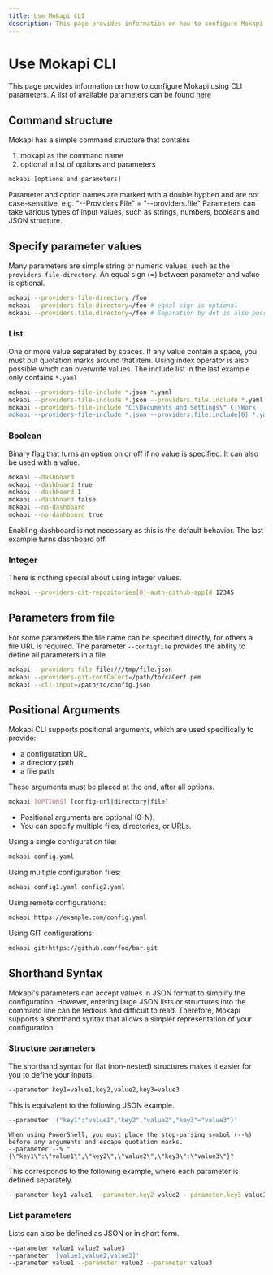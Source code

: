 ```yaml
---
title: Use Mokapi CLI
description: This page provides information on how to configure Mokapi using CLI parameters.
---
```

# Use Mokapi CLI

This page provides information on how to configure Mokapi using CLI parameters. A list of available parameters can be found [here](/docs/configuration/reference.md)

## Command structure

Mokapi has a simple command structure that contains

1. mokapi as the command name
2. optional a list of options and parameters

```bash
mokapi [options and parameters]
```

Parameter and option names are marked with a double hyphen and are not case-sensitive, e.g. "--Providers.File" = "--providers.file"
Parameters can take various types of input values, such as strings, numbers, booleans and JSON structure.

## Specify parameter values

Many parameters are simple string or numeric values, such as the `providers-file-directory`. An equal sign (=) between 
parameter and value is optional.

```bash
mokapi --providers-file-directory /foo
mokapi --providers-file-directory=/foo # equal sign is optional
mokapi --providers.file.directory=/foo # Separation by dot is also possible as old style (previous v0.10)
```

### List

One or more value separated by spaces. If any value contain a space, you must put quotation marks around that item.
Using index operator is also possible which can overwrite values. The include list in the last example only contains `*.yaml`

```bash
mokapi --providers-file-include *.json *.yaml
mokapi --providers-file-include *.json --providers.file.include *.yaml
mokapi --providers-file-include "C:\Documents and Settings\" C:\Work
mokapi --providers-file-include *.json --providers.file.include[0] *.yaml
```

### Boolean

Binary flag that turns an option on or off if no value is specified. It can also be used with a value.

```bash
mokapi --dashboard
mokapi --dashboard true
mokapi --dashboard 1
mokapi --dashboard false
mokapi --no-dashboard
mokapi --no-dashboard true
```

Enabling dashboard is not necessary as this is the default behavior. The last example turns dashboard off.

### Integer

There is nothing special about using integer values.

```bash
mokapi --providers-git-repositories[0]-auth-github-appId 12345
```

## Parameters from file

For some parameters the file name can be specified directly, for others a file URL is required.
The parameter `--configfile` provides the ability to define all parameters in a file.

```bash
mokapi --providers-file file:///tmp/file.json
mokapi --providers-git-rootCaCert=/path/to/caCert.pem
mokapi --cli-input=/path/to/config.json
```

## Positional Arguments

Mokapi CLI supports positional arguments, which are used specifically to provide:
- a configuration URL
- a directory path
- a file path

These arguments must be placed at the end, after all options.

```bash
mokapi [OPTIONS] [config-url|directory|file]
```

- Positional arguments are optional (0-N).
- You can specify multiple files, directories, or URLs.

Using a single configuration file:
```bash
mokapi config.yaml
```
Using multiple configuration files:
```bash
mokapi config1.yaml config2.yaml
```
Using remote configurations:
```bash
mokapi https://example.com/config.yaml
```
Using GIT configurations:
```bash
mokapi git+https://github.com/foo/bar.git
```

## Shorthand Syntax

Mokapi's parameters can accept values in JSON format to simplify the configuration.
However, entering large JSON lists or structures into the command line can be tedious and difficult to read.
Therefore, Mokapi supports a shorthand syntax that allows a simpler representation of your configuration.

### Structure parameters

The shorthand syntax for flat (non-nested) structures makes it easier for you to define your inputs.

```bash
--parameter key1=value1,key2,value2,key3=value3
```

This is equivalent to the following JSON example.

```bash
--parameter '{"key1":"value1","key2","value2","key3"="value3"}'
```

``` box=warning title=PowerShell
When using PowerShell, you must place the stop-parsing symbol (--%) before any arguments and escape quotation marks.
--parameter --% "{\"key1\":\"value1\",\"key2\",\"value2\",\"key3\":\"value3\"}" 
```

This corresponds to the following example, where each parameter is defined separately.

```bash
--parameter-key1 value1 --parameter.key2 value2 --parameter.key3 value3
```

### List parameters

Lists can also be defined as JSON or in short form.

```bash
--parameter value1 value2 value3
--parameter '[value1,value2,value3]'
--parameter value1 --parameter value2 --parameter value3
```